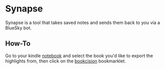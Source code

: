 # Synapse

Synapse is a tool that takes saved notes and sends them back to you via a BlueSky bot.

## How-To

Go to your kindle [notebook](https://read.amazon.com/notebook) and select the book you'd
like to export the highlights from, then click on the [bookcision](https://readwise.io/bookcision)
bookmarklet.
